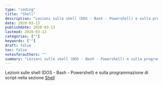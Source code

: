 ```yaml
---
type: "coding"
title: "Shell"
description: "Lezioni sulle shell (DOS - Bash - Powershell) e sulla programmazione di script"
date: 2020-03-13
publishdate: 2020-03-13
lastmod: 2020-03-13
categories: [""]
keywords: [""]
draft: false
toc: false
notesforauthors: ""
summary: "Lezioni sulle shell (DOS - Bash - Powershell) e sulla programmazione di script nella sezione <a href='/coding/shell'>Shell</a>"
---
```


Lezioni sulle shell (DOS - Bash - Powershell) e sulla programmazione di script nella sezione <a href='/coding/shell'>Shell</a>
